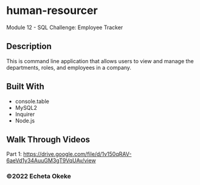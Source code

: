 # human-resourcer
Module 12 - SQL Challenge: Employee Tracker

## Description
This is command line application that allows users to view and manage the departments, roles, and employees in a company. 

## Built With
* console.table
* MySQL2
* Inquirer
* Node.js

## Walk Through Videos
Part 1: https://drive.google.com/file/d/1v150qRAV-6aeVd1y34AuuGM3gT9VqUAv/view

### ©️2022 Echeta Okeke

